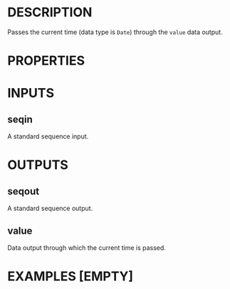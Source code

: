 # DESCRIPTION

Passes the current time (data type is `Date`) through the `value` data output.

# PROPERTIES

# INPUTS

## seqin

A standard sequence input.

# OUTPUTS

## seqout

A standard sequence output.

## value

Data output through which the current time is passed.

# EXAMPLES [EMPTY]
